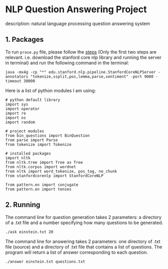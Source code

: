 # NLP Question Answering Project

description: natural language processing question answering system

## 1. Packages
To run `prase.py` file, please follow the [steps](https://www.khalidalnajjar.com/setup-use-stanford-corenlp-server-python/) (Only the first two steps are relevant. i.e. download the stanford core nlp library and running the server in terminal) and run the following command in the terminal: 

```java -mx4g -cp "*" edu.stanford.nlp.pipeline.StanfordCoreNLPServer -annotators "tokenize,ssplit,pos,lemma,parse,sentiment" -port 9000 -timeout 30000```

Here is a list of python modules I am using:

```{python}
# python default library
import sys
import operator
import re
import os
import random

# project modules
from bin_questions import BinQuestion
from parse import Parse
from tokenize import Tokenize

# installed packages
import nltk
from nltk.tree import Tree as Tree
from nltk.corpus import wordnet
from nltk import word_tokenize, pos_tag, ne_chunk
from stanfordcorenlp import StanfordCoreNLP

from pattern.en import conjugate
from pattern.en import tenses
```
## 2. Running 
The command line for question generation takes 2 parameters: a directory of a .txt file and a number specifying how many questions to be generated.

```
./ask einstein.txt 20
```

The command line for answering takes 2 parameters: one directory of .txt file (source) and a directory of .txt file that contains a list of questions. The program will return a list of answer corresponding to each question.

```
./answer einstein.txt questions.txt
```




